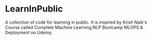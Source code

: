 # LearnInPublic
A collection of code for learning in public.
It is inspired by Krish Naik's Course called Complete Machine Learning,NLP Bootcamp MLOPS & Deployment on Udemy.
